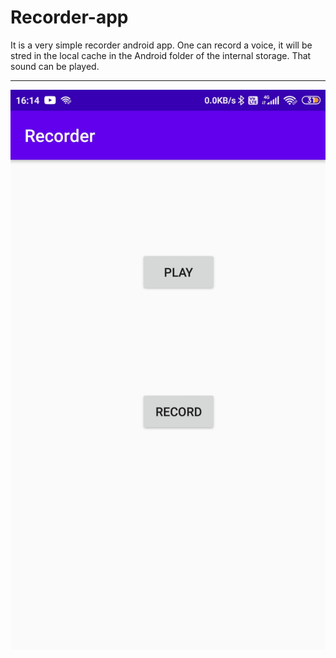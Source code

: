 # Recorder-app

It is a very simple recorder android app. One can record a voice, it will be stred in the local cache in the Android folder of the internal storage. That sound can be played.

----

![Recorder ss](https://github.com/divyanshutw/Recorder-app/blob/master/Recorder%20app%20ss.jpeg)
